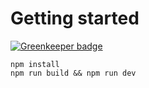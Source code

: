 # Getting started

[![Greenkeeper badge](https://badges.greenkeeper.io/jengeb/pwa.svg)](https://greenkeeper.io/)

```
npm install
npm run build && npm run dev

```
